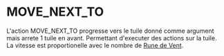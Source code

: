 # MOVE_NEXT_TO

L'action MOVE_NEXT_TO progresse vers le tuile donné comme argument mais arrete 1 tuile en avant. Permettant d'executer des actions sur la tuile. La vitesse est proportionelle avec le nombre de [Rune de Vent](WindRune).
